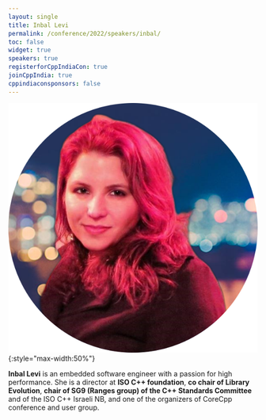 ```yaml
---
layout: single
title: Inbal Levi
permalink: /conference/2022/speakers/inbal/
toc: false
widget: true
speakers: true
registerforCppIndiaCon: true
joinCppIndia: true
cppindiaconsponsors: false
---
```


![Inbal Levi](/conference/2022/graphics/inbal.png "Inbal Levi"){:style="max-width:50%"}

**Inbal Levi** is an embedded software engineer with a passion for high performance.
She is a director at **ISO C++ foundation**, **co chair of Library Evolution**, **chair of SG9 (Ranges group) of the C++ Standards Committee** and of the ISO C++ Israeli NB, and one of the organizers of CoreCpp conference and user group.
